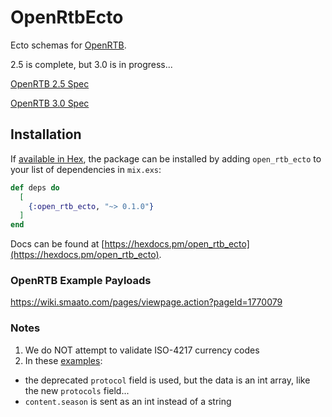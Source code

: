 # OpenRtbEcto
Ecto schemas for [OpenRTB](https://www.iab.com/guidelines/real-time-bidding-rtb-project/).

2.5 is complete, but 3.0 is in progress...

[OpenRTB 2.5 Spec](https://www.iab.com/wp-content/uploads/2016/03/OpenRTB-API-Specification-Version-2-5-FINAL.pdf)

[OpenRTB 3.0 Spec](https://github.com/InteractiveAdvertisingBureau/openrtb/blob/master/OpenRTB%20v3.0%20FINAL.md)

## Installation

If [available in Hex](https://hex.pm/docs/publish), the package can be installed
by adding `open_rtb_ecto` to your list of dependencies in `mix.exs`:

```elixir
def deps do
  [
    {:open_rtb_ecto, "~> 0.1.0"}
  ]
end
```

Docs can be found at [https://hexdocs.pm/open_rtb_ecto](https://hexdocs.pm/open_rtb_ecto).

### OpenRTB Example Payloads
https://wiki.smaato.com/pages/viewpage.action?pageId=1770079

### Notes
1. We do NOT attempt to validate ISO-4217 currency codes
1. In these [examples](https://github.com/openrtb/examples/tree/master/spotxchange): 
  - the deprecated `protocol` field is used, but the data is an int array, like the new `protocols` field...
  - `content.season` is sent as an int instead of a string

